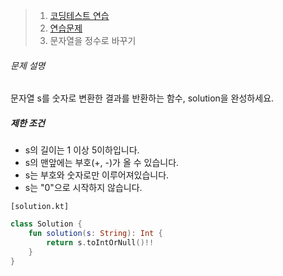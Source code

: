 > 1. [코딩테스트 연습](https://school.programmers.co.kr/learn/challenges)
>2. [연습문제](https://school.programmers.co.kr/learn/challenges)
> 3. 문자열을 정수로 바꾸기



###### 문제 설명

문자열 s를 숫자로 변환한 결과를 반환하는 함수, solution을 완성하세요.

##### 제한 조건

- s의 길이는 1 이상 5이하입니다.
- s의 맨앞에는 부호(+, -)가 올 수 있습니다.
- s는 부호와 숫자로만 이루어져있습니다.
- s는 "0"으로 시작하지 않습니다.



`[solution.kt]`

```kotlin
class Solution {
    fun solution(s: String): Int {
        return s.toIntOrNull()!!
    }
}
```

